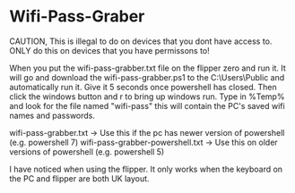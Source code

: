 # Wifi-Pass-Graber

CAUTION, This is illegal to do on devices that you dont have access to. ONLY do this on devices that you have permissons to!

When you put the wifi-pass-grabber.txt file on the flipper zero and run it. It will go and download the wifi-pass-grabber.ps1 to the C:\Users\Public and automatically run it. Give it 5 seconds once powershell has closed. Then click the windows button and r to bring up windows run. Type in %Temp% and look for the file named "wifi-pass" this will contain the PC's saved wifi names and passwords.

wifi-pass-grabber.txt -> Use this if the pc has newer version of powershell (e.g. powershell 7)
wifi-pass-grabber-powershell.txt -> Use this on older versions of powershell (e.g. powershell 5)

I have noticed when using the flipper. It only works when the keyboard on the PC and flipper are both UK layout.
